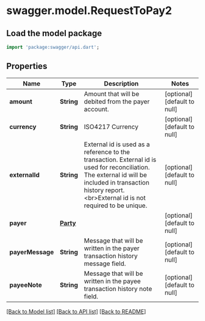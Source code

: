# swagger.model.RequestToPay2

## Load the model package
```dart
import 'package:swagger/api.dart';
```

## Properties
Name | Type | Description | Notes
------------ | ------------- | ------------- | -------------
**amount** | **String** | Amount that will be debited from the payer account. | [optional] [default to null]
**currency** | **String** | ISO4217 Currency | [optional] [default to null]
**externalId** | **String** | External id is used as a reference to the transaction. External id is used for reconciliation. The external id will be included in transaction history report. &lt;br&gt;External id is not required to be unique. | [optional] [default to null]
**payer** | [**Party**](Party.md) |  | [optional] [default to null]
**payerMessage** | **String** | Message that will be written in the payer transaction history message field. | [optional] [default to null]
**payeeNote** | **String** | Message that will be written in the payee transaction history note field. | [optional] [default to null]

[[Back to Model list]](../README.md#documentation-for-models) [[Back to API list]](../README.md#documentation-for-api-endpoints) [[Back to README]](../README.md)

